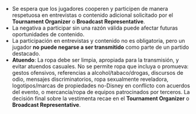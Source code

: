 
- Se espera que los jugadores cooperen y participen de manera respetuosa en entrevistas o contenido adicional solicitado por el **Tournament Organizer** o **Broadcast Representative**.
- La negativa a participar sin una razón válida puede afectar futuras oportunidades de contenido.
- La participación en entrevistas y contenido no es obligatoria, pero un jugador **no puede negarse a ser transmitido** como parte de un partido destacado.
- **Atuendo**: La ropa debe ser limpia, apropiada para la transmisión, y evitar atuendos casuales. No se permite ropa que incluya o promueva: gestos ofensivos, referencias a alcohol/tabaco/drogas, discursos de odio, mensajes discriminatorios, ropa sexualmente reveladora, logotipos/marcas de propiedades no-Disney en conflicto con acuerdos del evento, o mercancía/ropa de equipos patrocinados por terceros. La decisión final sobre la vestimenta recae en el **Tournament Organizer** o **Broadcast Representative**.